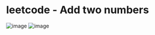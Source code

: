# leetcode - Add two numbers
![image](https://user-images.githubusercontent.com/36949932/202663913-711d29b1-cea3-4669-846e-67f87b1663fd.png)
![image](https://user-images.githubusercontent.com/36949932/202663947-c1a2654c-1bff-4df2-9eb0-e9168345751a.png)
